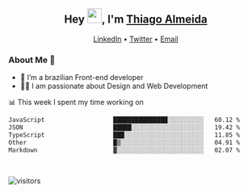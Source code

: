 

<h2 align="center">Hey <img src="https://github.com/TheDudeThatCode/TheDudeThatCode/blob/master/Assets/Hi.gif" width="29">, I'm <a href="https://www.linkedin.com/in/thiago-almeida-69785569/">Thiago Almeida</a></h2>
<p align="center">
  <a href="https://www.linkedin.com/in/thiago-almeida-69785569/">LinkedIn</a> •
  <a href="https://twitter.com/thiagoloal">Twitter</a> •
  <a href="mailto:thiagoloal@gmail.com">Email</a>
</p>

### About Me 🚀
- 🌱  I’m a brazilian Front-end developer</br>
- 👨‍💻  I am passionate about Design and Web Development</br>

<!-- ![Thiago Almeida github stats](https://github-readme-stats.vercel.app/api?username=thiagoloal&show_icons=true&hide_border=true)&nbsp;&nbsp; -->

📊 This week I spent my time working on
<!--START_SECTION:waka-->

```txt
JavaScript                   ███████████████░░░░░░░░░░   60.12 %
JSON                         █████░░░░░░░░░░░░░░░░░░░░   19.42 %
TypeScript                   ███░░░░░░░░░░░░░░░░░░░░░░   11.85 %
Other                        █▒░░░░░░░░░░░░░░░░░░░░░░░   04.91 %
Markdown                     ▓░░░░░░░░░░░░░░░░░░░░░░░░   02.07 %
```

<!--END_SECTION:waka-->

<br />

![visitors](https://visitor-badge.laobi.icu/badge?page_id=thiagoloal.thiagoloal)
